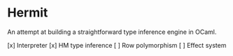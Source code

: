 # Hermit

An attempt at building a straightforward type inference engine in OCaml.


[x] Interpreter
[x] HM type inference
[ ] Row polymorphism
[ ] Effect system
